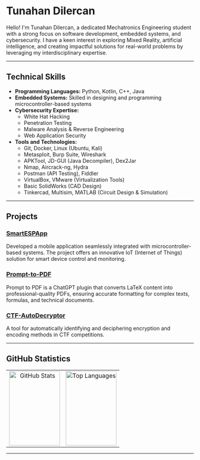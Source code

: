 # Tunahan Dilercan

Hello! I'm Tunahan Dilercan, a dedicated Mechatronics Engineering student with a strong focus on software development, embedded systems, and cybersecurity. I have a keen interest in exploring Mixed Reality, artificial intelligence, and creating impactful solutions for real-world problems by leveraging my interdisciplinary expertise.

---

## Technical Skills
- **Programming Languages:** Python, Kotlin, C++, Java  
- **Embedded Systems:** Skilled in designing and programming microcontroller-based systems  
- **Cybersecurity Expertise:**  
  - White Hat Hacking  
  - Penetration Testing  
  - Malware Analysis & Reverse Engineering  
  - Web Application Security  
- **Tools and Technologies:**  
  - Git, Docker, Linux (Ubuntu, Kali)  
  - Metasploit, Burp Suite, Wireshark  
  - APKTool, JD-GUI (Java Decompiler), Dex2Jar  
  - Nmap, Aircrack-ng, Hydra  
  - Postman (API Testing), Fiddler  
  - VirtualBox, VMware (Virtualization Tools)  
  - Basic SolidWorks (CAD Design)  
  - Tinkercad, Multisim, MATLAB (Circuit Design & Simulation)  

---

## Projects
### [SmartESPApp](https://github.com/TunahanDilercan/SmartESPApp)
Developed a mobile application seamlessly integrated with microcontroller-based systems. The project offers an innovative IoT (Internet of Things) solution for smart device control and monitoring.
### [Prompt-to-PDF](https://github.com/TunahanDilercan/Prompt-to-PDF)
Prompt to PDF is a ChatGPT plugin that converts LaTeX content into professional-quality PDFs, ensuring accurate formatting for complex texts, formulas, and technical documents.
### [CTF-AutoDecryptor](https://github.com/TunahanDilercan/CTF-AutoDecryptor)
A tool for automatically identifying and deciphering encryption and encoding methods in CTF competitions.


---

## GitHub Statistics

<table>
  <tr valign="top">
    <td align="center" width="50%">
      <img
        src="https://github-readme-stats.vercel.app/api?username=TunahanDilercan&show_icons=true&theme=dark&hide_border=false&include_all_commits=true&count_private=true&card_width=500"
        alt="GitHub Stats"
        style="width:100%; height:200px;"
      />
    </td>
    <td align="center" width="50%" valign="top">
      <img
        src="https://github-readme-stats.vercel.app/api/top-langs/?username=TunahanDilercan&layout=compact&theme=dark&hide_border=false&card_width=500&langs_count=8"
        alt="Top Languages"
        style="width:100%; height:200px;"
      />
    </td>
  </tr>
</table>






---
